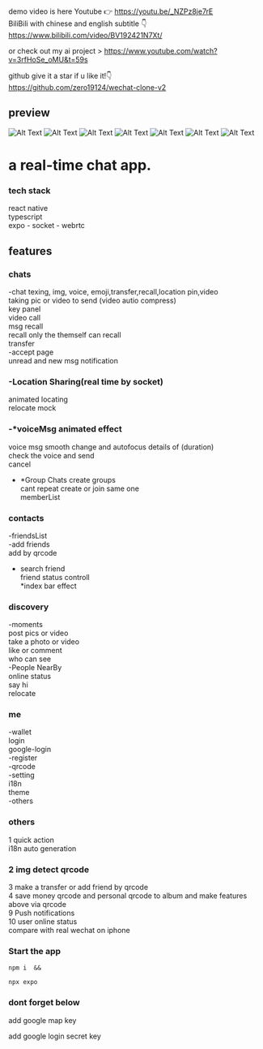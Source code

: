 demo video is here
Youtube 👉 https://youtu.be/_NZPz8je7rE
<br>
BiliBili with chinese and english subtitle 👇 <br>
https://www.bilibili.com/video/BV192421N7Xt/

or check out my ai project >
https://www.youtube.com/watch?v=3rfHoSe_oMU&t=59s<br>

github give it a star if u like it!👇 <br>
https://github.com/zero19124/wechat-clone-v2

## preview

![Alt Text](./demo/demo0.jpg)
![Alt Text](./demo/demo1.jpg)
![Alt Text](./demo/demo2.jpg)
![Alt Text](./demo/demo3.jpg)
![Alt Text](./demo/demo4.jpg)
![Alt Text](./demo/demo5.jpg)
![Alt Text](./demo/demo6.jpg)

# a real-time chat app.

### tech stack

react native<br>
typescript<br>
expo - socket - webrtc<br>

## features

### chats

-chat
texing, img, voice, emoji,transfer,recall,location pin,video<br>
taking pic or video to send (video autio compress)<br>
key panel<br>
video call<br>
msg recall<br>
recall only the themself can recall<br>
transfer<br>
-accept page<br>
unread and new msg notification<br>

### -Location Sharing(real time by socket)<br>

animated locating<br>
relocate mock<br>

### -\*voiceMsg animated effect

voice msg smooth change and autofocus details of (duration)<br>
check the voice and send<br>
cancel<br>

- \*Group Chats
  create groups<br>
  cant repeat create or join same one<br>
  memberList<br>

### contacts

-friendsList<br>
-add friends<br>
add by qrcode<br>

- search friend<br>
  friend status controll<br>
  \*index bar effect<br>

### discovery

-moments<br>
post pics or video<br>
take a photo or video<br>
like or comment<br>
who can see<br>
-People NearBy<br>
online status<br>
say hi<br>
relocate<br>

### me

-wallet<br>
login<br>
google-login<br>
-register<br>
-qrcode<br>
-setting<br>
i18n<br>
theme<br>
-others<br>

### others

1 quick action<br>
i18n auto generation<br>

### 2 img detect qrcode<br>

3 make a transfer or add friend by qrcode<br>
4 save money qrcode and personal qrcode to album and make features above via qrcode<br>
9 Push notifications<br>
10 user online status<br>
compare with real wechat on iphone<br>

### Start the app

```shell
npm i  &&

npx expo

```

### dont forget below

add google map key
<meta-data
     android:name="com.google.android.geo.API_KEY"
     android:value="Your Google maps API Key Here"/>

add google login secret key
